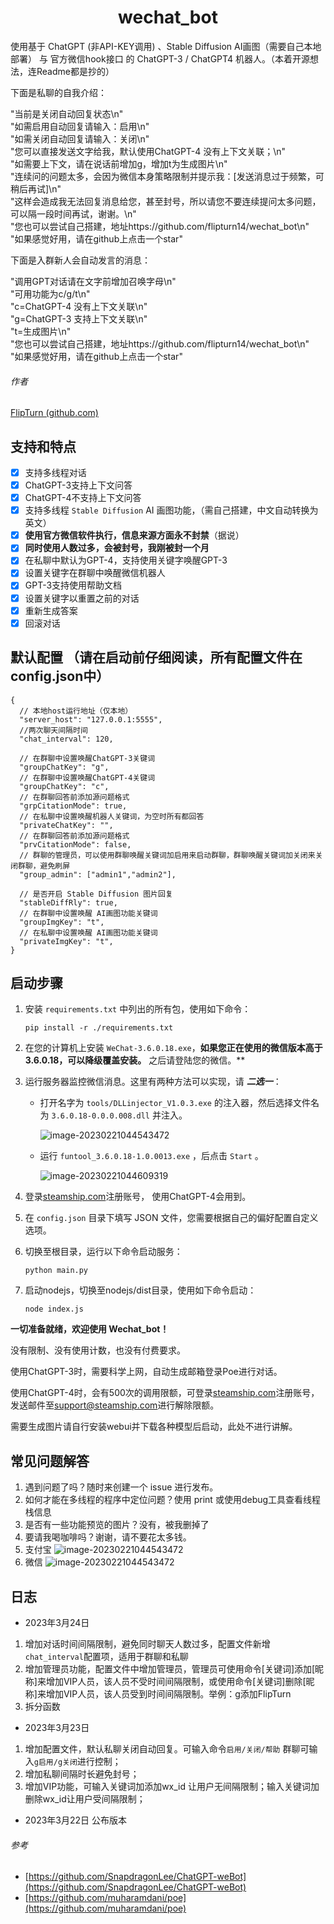 <h1 align="center">wechat_bot</h1>




使用基于 ChatGPT (非API-KEY调用) 、Stable Diffusion AI画图（需要自己本地部署） 与 官方微信hook接口 的 ChatGPT-3 / ChatGPT4
机器人。（本着开源想法，连Readme都是抄的）

下面是私聊的自我介绍：

"当前是关闭自动回复状态\n" \
"如需启用自动回复请输入：启用\n" \
"如需关闭自动回复请输入：关闭\n" \
"您可以直接发送文字给我，默认使用ChatGPT-4 没有上下文关联；\n" \
"如需要上下文，请在说话前增加g，增加t为生成图片\n" \
"连续问的问题太多，会因为微信本身策略限制并提示我：[发送消息过于频繁，可稍后再试]\n" \
"这样会造成我无法回复消息给您，甚至封号，所以请您不要连续提问太多问题，可以隔一段时间再试，谢谢。\n" \
"您也可以尝试自己搭建，地址https://github.com/flipturn14/wechat_bot\n" \
"如果感觉好用，请在github上点击一个star"

下面是入群新人会自动发言的消息：

"调用GPT对话请在文字前增加召唤字母\n" \
"可用功能为c/g/t\n" \
"c=ChatGPT-4 没有上下文关联\n" \
"g=ChatGPT-3 支持上下文关联\n" \
"t=生成图片\n" \
"您也可以尝试自己搭建，地址https://github.com/flipturn14/wechat_bot\n" \
"如果感觉好用，请在github上点击一个star"

###### 作者

[FlipTurn (github.com)](https://github.com/flipturn14)

## 支持和特点

- [x] 支持多线程对话
- [x] ChatGPT-3支持上下文问答
- [x] ChatGPT-4不支持上下文问答
- [x] 支持多线程 `Stable Diffusion` AI 画图功能，（需自己搭建，中文自动转换为英文）
- [x] **使用官方微信软件执行，信息来源方面永不封禁**（据说）
- [x] **同时使用人数过多，会被封号，我刚被封一个月**
- [x] 在私聊中默认为GPT-4，支持使用关键字唤醒GPT-3
- [x] 设置关键字在群聊中唤醒微信机器人
- [x] GPT-3支持使用帮助文档
- [x] 设置关键字以重置之前的对话
- [x] 重新生成答案
- [x] 回滚对话

## 默认配置 （请在启动前仔细阅读，所有配置文件在config.json中）

```
{
  // 本地host运行地址（仅本地）
  "server_host": "127.0.0.1:5555",
  //两次聊天间隔时间
  "chat_interval": 120,

  // 在群聊中设置唤醒ChatGPT-3关键词
  "groupChatKey": "g",
  // 在群聊中设置唤醒ChatGPT-4关键词
  "groupChatKey": "c",
  // 在群聊回答前添加源问题格式
  "grpCitationMode": true,
  // 在私聊中设置唤醒机器人关键词，为空时所有都回答
  "privateChatKey": "",
  // 在群聊回答前添加源问题格式
  "prvCitationMode": false,
  // 群聊的管理员，可以使用群聊唤醒关键词加启用来启动群聊，群聊唤醒关键词加关闭来关闭群聊，避免刷屏
  "group_admin": ["admin1","admin2"],
  
  // 是否开启 Stable Diffusion 图片回复
  "stableDiffRly": true,
  // 在群聊中设置唤醒 AI画图功能关键词
  "groupImgKey": "t",
  // 在私聊中设置唤醒 AI画图功能关键词
  "privateImgKey": "t",
}
```

## 启动步骤

1. 安装 `requirements.txt` 中列出的所有包，使用如下命令：

   ```
   pip install -r ./requirements.txt
   ```

2. 在您的计算机上安装 `WeChat-3.6.0.18.exe`，**如果您正在使用的微信版本高于3.6.0.18，可以降级覆盖安装。**
   之后请登陆您的微信。**

3. 运行服务器监控微信消息。这里有两种方法可以实现，请 ***二选一***：

    - 打开名字为 `tools/DLLinjector_V1.0.3.exe` 的注入器，然后选择文件名为 `3.6.0.18-0.0.0.008.dll` 并注入。

      ![image-20230221044543472](assets/image-20230221044543472.png)

    - 运行 `funtool_3.6.0.18-1.0.0013.exe` ，后点击 `Start` 。

      ![image-20230221044609319](assets/image-20230221044609319.png)

4. 登录[steamship.com](https://www.steamship.com)注册账号， 使用ChatGPT-4会用到。

5. 在 `config.json` 目录下填写 JSON 文件，您需要根据自己的偏好配置自定义选项。

6. 切换至根目录，运行以下命令启动服务：

   ```
   python main.py
   ```

7. 启动nodejs，切换至nodejs/dist目录，使用如下命令启动：

   ```
   node index.js
   ```

**一切准备就绪，欢迎使用 Wechat_bot！**

没有限制、没有使用计数，也没有付费要求。 

使用ChatGPT-3时，需要科学上网，自动生成邮箱登录Poe进行对话。

使用ChatGPT-4时，会有500次的调用限额，可登录[steamship.com](https://www.steamship.com)注册账号，发送邮件至[support@steamship.com](support@steamship.com)进行解除限额。

需要生成图片请自行安装webui并下载各种模型后启动，此处不进行讲解。

## 常见问题解答

1. 遇到问题了吗？随时来创建一个 issue 进行发布。
2. 如何才能在多线程的程序中定位问题？使用 print 或使用debug工具查看线程栈信息
3. 是否有一些功能预览的图片？没有，被我删掉了
4. 要请我喝咖啡吗？谢谢，请不要花太多钱。
5. 支付宝
   ![image-20230221044543472](assets/zfb.png)
6. 微信
   ![image-20230221044543472](assets/wx.png)

## 日志
- 2023年3月24日
1. 增加对话时间间隔限制，避免同时聊天人数过多，配置文件新增`chat_interval`配置项，适用于群聊和私聊
2. 增加管理员功能，配置文件中增加管理员，管理员可使用命令[关键词]添加[昵称]来增加VIP人员，该人员不受时间间隔限制，或使用命令[关键词]删除[昵称]来增加VIP人员，该人员受到时间间隔限制。举例：g添加FlipTurn
3. 拆分函数

- 2023年3月23日

1. 增加配置文件，默认私聊关闭自动回复。可输入命令`启用/关闭/帮助` 群聊可输入`g启用/g关闭`进行控制；
2. 增加私聊间隔时长避免封号；
3. 增加VIP功能，可输入关键词加添加wx_id 让用户无间隔限制；输入关键词加删除wx_id让用户受间隔限制；

- 2023年3月22日 公布版本

###### 参考

- [https://github.com/SnapdragonLee/ChatGPT-weBot](https://github.com/SnapdragonLee/ChatGPT-weBot)
- [https://github.com/muharamdani/poe](https://github.com/muharamdani/poe)

